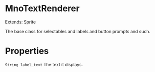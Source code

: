 # MnoTextRenderer

Extends: Sprite

The base class for selectables and labels and button prompts and such.

# Properties

`String label_text` The text it displays.